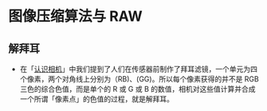 # 图像压缩算法与 RAW
## 解拜耳
- 在「[认识相机](camera.md)」中我们提到了人们在传感器前制作了拜耳滤镜，一个单元为四个像素，两个对角线上分别为（RB)、(GG)。所以每个像素获得的并不是 RGB 三色的综合色值，而是单个的 R 或 G 或 B 的数值，相机对这些值计算并合成一个所谓「像素点」的色值的过程，就是解拜耳。
